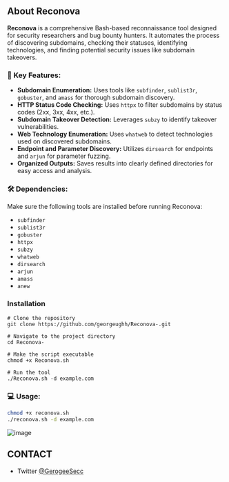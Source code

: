 ## About Reconova

**Reconova** is a comprehensive Bash-based reconnaissance tool designed for security researchers and bug bounty hunters. It automates the process of discovering subdomains, checking their statuses, identifying technologies, and finding potential security issues like subdomain takeovers.

### 🚀 Key Features:
- **Subdomain Enumeration:** Uses tools like `subfinder`, `sublist3r`, `gobuster`, and `amass` for thorough subdomain discovery.  
- **HTTP Status Code Checking:** Uses `httpx` to filter subdomains by status codes (2xx, 3xx, 4xx, etc.).  
- **Subdomain Takeover Detection:** Leverages `subzy` to identify takeover vulnerabilities.  
- **Web Technology Enumeration:** Uses `whatweb` to detect technologies used on discovered subdomains.  
- **Endpoint and Parameter Discovery:** Utilizes `dirsearch` for endpoints and `arjun` for parameter fuzzing.  
- **Organized Outputs:** Saves results into clearly defined directories for easy access and analysis.  

### 🛠️ Dependencies:
Make sure the following tools are installed before running Reconova:
- `subfinder`  
- `sublist3r`  
- `gobuster`  
- `httpx`  
- `subzy`  
- `whatweb`  
- `dirsearch`  
- `arjun`  
- `amass`  
- `anew`

### Installation
```
# Clone the repository
git clone https://github.com/georgeughh/Reconova-.git

# Navigate to the project directory
cd Reconova-

# Make the script executable
chmod +x Reconova.sh  

# Run the tool
./Reconova.sh -d example.com
```

### 💻 Usage:
```bash
chmod +x reconova.sh
./reconova.sh -d example.com
```
![image](https://github.com/user-attachments/assets/cb6631c8-cf4d-4f6b-88da-49dfe9d616aa)



## CONTACT
- Twitter [@GerogeeSecc](https://x.com/GeorgeeSecc)
